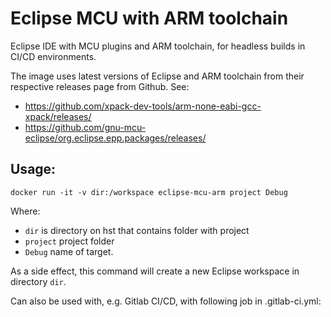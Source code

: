 # Eclipse MCU with ARM toolchain 

Eclipse IDE with MCU plugins and ARM toolchain,
for headless builds in CI/CD environments.

The image uses latest versions of Eclipse and ARM toolchain from their respective
releases page from Github. See:

 * https://github.com/xpack-dev-tools/arm-none-eabi-gcc-xpack/releases/
 * https://github.com/gnu-mcu-eclipse/org.eclipse.epp.packages/releases/

## Usage:

``docker run -it -v dir:/workspace eclipse-mcu-arm project Debug``

Where:
 * `dir` is directory on hst that contains folder with project
 * `project` project folder
 * `Debug` name of target.

As a side effect, this command will create a new Eclipse workspace in directory `dir`.


Can also be used with, e.g. Gitlab CI/CD, with following job in .gitlab-ci.yml:
```

```
